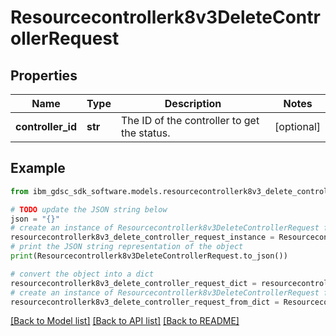 # Resourcecontrollerk8v3DeleteControllerRequest


## Properties

Name | Type | Description | Notes
------------ | ------------- | ------------- | -------------
**controller_id** | **str** | The ID of the controller to get the status. | [optional] 

## Example

```python
from ibm_gdsc_sdk_software.models.resourcecontrollerk8v3_delete_controller_request import Resourcecontrollerk8v3DeleteControllerRequest

# TODO update the JSON string below
json = "{}"
# create an instance of Resourcecontrollerk8v3DeleteControllerRequest from a JSON string
resourcecontrollerk8v3_delete_controller_request_instance = Resourcecontrollerk8v3DeleteControllerRequest.from_json(json)
# print the JSON string representation of the object
print(Resourcecontrollerk8v3DeleteControllerRequest.to_json())

# convert the object into a dict
resourcecontrollerk8v3_delete_controller_request_dict = resourcecontrollerk8v3_delete_controller_request_instance.to_dict()
# create an instance of Resourcecontrollerk8v3DeleteControllerRequest from a dict
resourcecontrollerk8v3_delete_controller_request_from_dict = Resourcecontrollerk8v3DeleteControllerRequest.from_dict(resourcecontrollerk8v3_delete_controller_request_dict)
```
[[Back to Model list]](../README.md#documentation-for-models) [[Back to API list]](../README.md#documentation-for-api-endpoints) [[Back to README]](../README.md)


